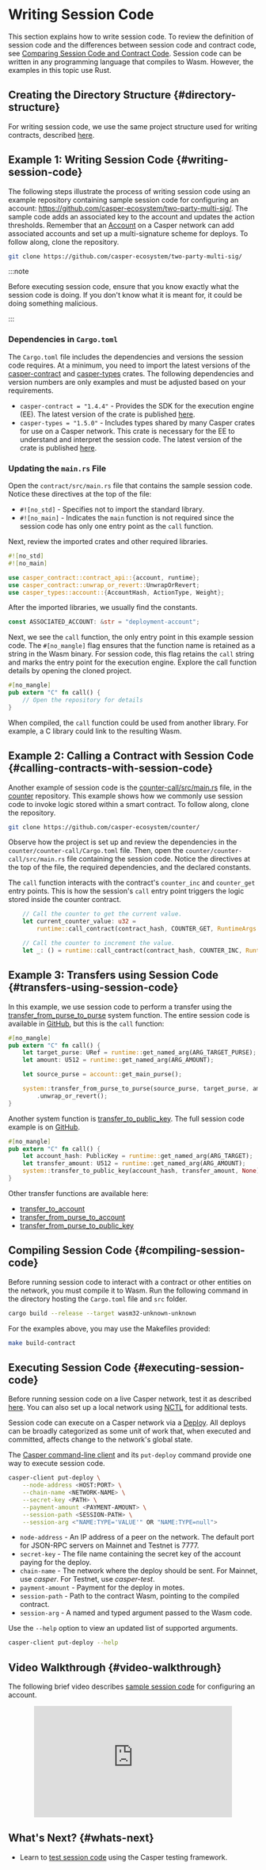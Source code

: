 # Writing Session Code

This section explains how to write session code. To review the definition of session code and the differences between session code and contract code, see [Comparing Session Code and Contract Code](/concepts/session-code.md). Session code can be written in any programming language that compiles to Wasm. However, the examples in this topic use Rust.

## Creating the Directory Structure {#directory-structure}

For writing session code, we use the same project structure used for writing contracts, described [here](/resources/tutorials/beginner/rust-contracts.md#directory-structure).

## Example 1: Writing Session Code {#writing-session-code}

The following steps illustrate the process of writing session code using an example repository containing sample session code for configuring an account: https://github.com/casper-ecosystem/two-party-multi-sig/. The sample code adds an associated key to the account and updates the action thresholds. Remember that an [Account](/design/casper-design/#accounts-head) on a Casper network can add associated accounts and set up a multi-signature scheme for deploys. To follow along, clone the repository.

```bash
git clone https://github.com/casper-ecosystem/two-party-multi-sig/
```

:::note

Before executing session code, ensure that you know exactly what the session code is doing. If you don't know what it is meant for, it could be doing something malicious.

:::

### Dependencies in `Cargo.toml`

The `Cargo.toml` file includes the dependencies and versions the session code requires. At a minimum, you need to import the latest versions of the [casper-contract](https://docs.rs/casper-contract/latest/casper_contract/) and [casper-types](https://docs.rs/casper-types/latest/casper_types/) crates. The following dependencies and version numbers are only examples and must be adjusted based on your requirements.

   - `casper-contract = "1.4.4"` - Provides the SDK for the execution engine (EE). The latest version of the crate is published [here](https://crates.io/crates/casper-contract).
   - `casper-types = "1.5.0"` - Includes types shared by many Casper crates for use on a Casper network. This crate is necessary for the EE to understand and interpret the session code. The latest version of the crate is published [here](https://crates.io/crates/casper-types).
    
### Updating the `main.rs` File

Open the `contract/src/main.rs` file that contains the sample session code. Notice these directives at the top of the file:

- `#![no_std]` - Specifies not to import the standard library.
- `#![no_main]` - Indicates the `main` function is not required since the session code has only one entry point as the `call` function.

Next, review the imported crates and other required libraries.

```rust
#![no_std]
#![no_main]

use casper_contract::contract_api::{account, runtime};
use casper_contract::unwrap_or_revert::UnwrapOrRevert;
use casper_types::account::{AccountHash, ActionType, Weight};
```

After the imported libraries, we usually find the constants. 

```rust
const ASSOCIATED_ACCOUNT: &str = "deployment-account";
```

Next, we see the `call` function, the only entry point in this example session code. The `#[no_mangle]` flag ensures that the function name is retained as a string in the Wasm binary. For session code, this flag retains the `call` string and marks the entry point for the execution engine. Explore the call function details by opening the cloned project.

```rust
#[no_mangle]
pub extern "C" fn call() {
    // Open the repository for details
}
```

When compiled, the `call` function could be used from another library. For example, a C library could link to the resulting Wasm.

## Example 2: Calling a Contract with Session Code {#calling-contracts-with-session-code}

Another example of session code is the [counter-call/src/main.rs](https://github.com/casper-ecosystem/counter/blob/master/counter-call/src/main.rs) file, in the [counter](https://github.com/casper-ecosystem/counter) repository. This example shows how we commonly use session code to invoke logic stored within a smart contract. To follow along, clone the repository.

```bash
git clone https://github.com/casper-ecosystem/counter/
```

Observe how the project is set up and review the dependencies in the `counter/counter-call/Cargo.toml` file. Then, open the `counter/counter-call/src/main.rs` file containing the session code. Notice the directives at the top of the file, the required dependencies, and the declared constants.

The `call` function interacts with the contract's `counter_inc` and `counter_get` entry points. This is how the session's `call` entry point triggers the logic stored inside the counter contract.

```rust
    // Call the counter to get the current value.
    let current_counter_value: u32 =
        runtime::call_contract(contract_hash, COUNTER_GET, RuntimeArgs::new());

    // Call the counter to increment the value.
    let _: () = runtime::call_contract(contract_hash, COUNTER_INC, RuntimeArgs::new());
```

## Example 3: Transfers using Session Code {#transfers-using-session-code}

In this example, we use session code to perform a transfer using the [transfer_from_purse_to_purse](https://docs.rs/casper-contract/latest/casper_contract/contract_api/system/fn.transfer_from_purse_to_purse.html) system function. The entire session code is available in [GitHub](https://github.com/casper-network/casper-node/blob/67c9c9bb84fdfc3f2d12103e25f0058104342bc0/smart_contracts/contracts/bench/transfer-to-purse/src/main.rs#L14), but this is the `call` function:

```rust
#[no_mangle]
pub extern "C" fn call() {
    let target_purse: URef = runtime::get_named_arg(ARG_TARGET_PURSE);
    let amount: U512 = runtime::get_named_arg(ARG_AMOUNT);

    let source_purse = account::get_main_purse();

    system::transfer_from_purse_to_purse(source_purse, target_purse, amount, None)
        .unwrap_or_revert();
}
```

Another system function is [transfer_to_public_key](https://docs.rs/casper-contract/latest/casper_contract/contract_api/system/fn.transfer_to_public_key.html). The full session code example is on [GitHub](https://github.com/casper-network/casper-node/blob/67c9c9bb84fdfc3f2d12103e25f0058104342bc0/smart_contracts/contracts/client/transfer-to-public-key/src/main.rs#L16).

```rust
#[no_mangle]
pub extern "C" fn call() {
    let account_hash: PublicKey = runtime::get_named_arg(ARG_TARGET);
    let transfer_amount: U512 = runtime::get_named_arg(ARG_AMOUNT);
    system::transfer_to_public_key(account_hash, transfer_amount, None).unwrap_or_revert();
}
```

Other transfer functions are available here:

- [transfer_to_account](https://docs.rs/casper-contract/latest/casper_contract/contract_api/system/fn.transfer_to_account.html)
- [transfer_from_purse_to_account](https://docs.rs/casper-contract/latest/casper_contract/contract_api/system/fn.transfer_from_purse_to_account.html)
- [transfer_from_purse_to_public_key](https://docs.rs/casper-contract/latest/casper_contract/contract_api/system/fn.transfer_from_purse_to_public_key.html)


## Compiling Session Code {#compiling-session-code}

Before running session code to interact with a contract or other entities on the network, you must compile it to Wasm. Run the following command in the directory hosting the `Cargo.toml` file and `src` folder. 

```bash
cargo build --release --target wasm32-unknown-unknown
```

For the examples above, you may use the Makefiles provided:

```bash
make build-contract
```

## Executing Session Code {#executing-session-code}

Before running session code on a live Casper network, test it as described [here](/developers/writing-onchain-code/testing-session-code). You can also set up a local network using [NCTL](/dapp-dev-guide/building-dapps/setup-nctl) for additional tests.

Session code can execute on a Casper network via a [Deploy](/glossary/D.md#deploy). All deploys can be broadly categorized as some unit of work that, when executed and committed, affects change to the network's global state.

The [Casper command-line client](/dapp-dev-guide/setup/#the-casper-command-line-client) and its `put-deploy` command provide one way to execute session code.

```bash
casper-client put-deploy \
    --node-address <HOST:PORT> \
    --chain-name <NETWORK-NAME> \
    --secret-key <PATH> \
    --payment-amount <PAYMENT-AMOUNT> \
    --session-path <SESSION-PATH> \
    --session-arg <"NAME:TYPE='VALUE'" OR "NAME:TYPE=null">
```

-   `node-address` - An IP address of a peer on the network. The default port for JSON-RPC servers on Mainnet and Testnet is 7777.
-   `secret-key` - The file name containing the secret key of the account paying for the deploy.
-   `chain-name` - The network where the deploy should be sent. For Mainnet, use *casper*. For Testnet, use *casper-test*. 
-   `payment-amount` - Payment for the deploy in motes.  
-   `session-path` - Path to the contract Wasm, pointing to the compiled contract.
-   `session-arg` - A named and typed argument passed to the Wasm code.

Use the `--help` option to view an updated list of supported arguments.

```bash
casper-client put-deploy --help
```

## Video Walkthrough {#video-walkthrough}

The following brief video describes [sample session code](https://github.com/casper-ecosystem/two-party-multi-sig/) for configuring an account. 

<p align="center">
<iframe width="400" height="225" src="https://www.youtube.com/embed?v=sUg0nh3K3iQ&list=PL8oWxbJ-csEqi5FP87EJZViE2aLz6X1Mj&index=4" frameborder="0" allow="accelerometer; clipboard-write; encrypted-media; gyroscope; picture-in-picture" allowfullscreen></iframe>
</p>

## What's Next? {#whats-next}

- Learn to [test session code](/developers/writing-onchain-code/testing-session-code) using the Casper testing framework.